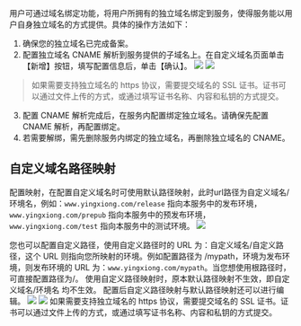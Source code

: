 用户可通过域名绑定功能，将用户所拥有的独立域名绑定到服务，使得服务能以用户自身独立域名的方式提供。具体的操作方法如下：
1. 确保您的独立域名已完成备案。
2. 配置独立域名 CNAME 解析到服务提供的子域名上。在自定义域名页面单击【新增】按钮，填写配置信息后，单击【确认】。
![](http://imgcache.tce.fsphere.cn/image/mc.qcloudimg.com/static/img/88c5083867ed7c396244f290058e9185/image.png)
![](http://imgcache.tce.fsphere.cn/image/i.imgur.com/CBKEUwE.png)

> 如果需要支持独立域名的 https 协议，需要提交域名的 SSL 证书。证书可以通过文件上传的方式，或通过填写证书名称、内容和私钥的方式提交。 
3. 配置 CNAME 解析完成后，在服务内配置绑定独立域名。请确保先配置 CNAME 解析，再配置绑定。
4. 若需要解绑，需先删除服务内绑定的独立域名，再删除独立域名的 CNAME。

## 自定义域名路径映射

配置映射，在配置自定义域名时可使用默认路径映射，此时url路径为自定义域名/环境名，例如：`www.yingxiong.com/release` 指向本服务中的发布环境，`www.yingxiong.com/prepub` 指向本服务中的预发布环境，`www.yingxiong.com/test` 指向本服务中的测试环境。
![](http://imgcache.tce.fsphere.cn/image/mc.qcloudimg.com/static/img/4dceea99a76647beca1da5d4de37ec85/image.png)

您也可以配置自定义路径，使用自定义路径时的 URL 为：自定义域名/自定义路径，这个 URL 则指向您所映射的环境。例如配置路径为 /mypath，环境为发布环境，则发布环境的 URL 为：`www.yingxiong.com/mypath`。当您想使用根路径时，可直接配置路径为/。
使用自定义路径映射时，原本默认路径映射不生效，即自定义域名/环境名 均不生效。
配置后自定义路径映射与默认路径映射还可以进行编辑。
![](http://imgcache.tce.fsphere.cn/image/i.imgur.com/qBgXOOv.png)
![](http://imgcache.tce.fsphere.cn/image/mc.qcloudimg.com/static/img/d161334055893fff4b4bdce9e886b251/image.png)
如果需要支持独立域名的 https 协议，需要提交域名的 SSL 证书。证书可以通过文件上传的方式，或通过填写证书名称、内容和私钥的方式提交。

